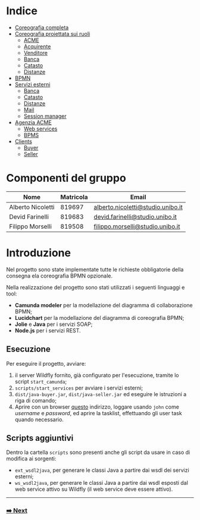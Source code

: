 # Indice

- [Coreografia completa](choreographies/choreography.md)
- [Coreografia proiettata sui ruoli](choreographies/roles.md)
  - [ACME](choreographies/roles.md#acme)
  - [Acquirente](choreographies/roles.md#acquirente)
  - [Venditore](choreographies/roles.md#venditore)
  - [Banca](choreographies/roles.md#banca)
  - [Catasto](choreographies/roles.md#catasto)
  - [Distanze](choreographies/roles.md#distanze)
- [BPMN](bpmn.md)
- [Servizi esterni](external-services.md)
  - [Banca](external-services.md#banca)
  - [Catasto](external-services.md#catasto)
  - [Distanze](external-services.md#distanze)
  - [Mail](external-services.md#mail)
  - [Session manager](external-services.md#session-manager)
- [Agenzia ACME](acme-agency.md)
  - [Web services](acme-agency.md#web-services)
  - [BPMS](acme-agency.md#bpms)
- [Clients](clients.md)
  - [Buyer](clients.md#buyer)
  - [Seller](clients.md#seller)

# Componenti del gruppo

| Nome              | Matricola | Email                             |
| ----------------- | --------- | --------------------------------- |
| Alberto Nicoletti | 819697    | alberto.nicoletti@studio.unibo.it |
| Devid Farinelli   | 819683    | devid.farinelli@studio.unibo.it   |
| Filippo Morselli  | 819508    | filippo.morselli@studio.unibo.it  |

# Introduzione

Nel progetto sono state implementate tutte le richieste obbligatorie della consegna ela coreografia BPMN opzionale.

Nella realizzazione del progetto sono stati utilizzati i seguenti linguaggi e tool:

- **Camunda modeler** per la modellazione del diagramma di collaborazione BPMN;
- **Lucidchart** per la modellazione del diagramma di coreografia BPMN;
- **Jolie** e **Java** per i servizi SOAP;
- **Node.js** per i servizi REST.

## Esecuzione

Per eseguire il progetto, avviare:

1. il server Wildfly fornito, già configurato per l'esecuzione, tramite lo script `start_camunda`;
2. `scripts/start_services` per avviare i servizi esterni;
3. `dist/java-buyer.jar`,  `dist/java-seller.jar` ed eseguire le istruzioni a riga di comando;
4. Aprire con un browser [questo](http://localhost:8080/camunda/app/welcome/default/#/welcome) indirizzo, loggare usando `john` come *username* e *password*, ed aprire la tasklist, effettuando gli user task quando necessario.

## Scripts aggiuntivi

Dentro la cartella `scripts` sono presenti anche gli script da usare in caso di modifica ai sorgenti:

- `ext_wsdl2java`, per generare le classi Java a partire dai wsdl dei servizi esterni;
- `ws_wsdl2java`, per generare le classi Java a partire dai wsdl esposti dal web service attivo su Wildfly (il web service deve essere attivo).

------
### [**➡️ Next**](choreographies/choreography.md)